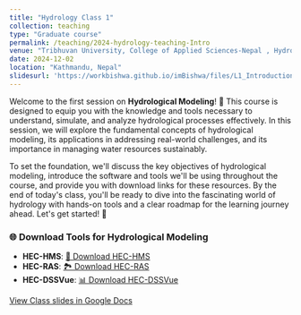 ```yaml
---
title: "Hydrology Class 1"
collection: teaching
type: "Graduate course"
permalink: /teaching/2024-hydrology-teaching-Intro
venue: "Tribhuvan University, College of Applied Sciences-Nepal , Hydrology Department"
date: 2024-12-02
location: "Kathmandu, Nepal"
slidesurl: 'https://workbishwa.github.io/imBishwa/files/L1_Introduction_Hydrology.pdf'
---
```


Welcome to the first session on **Hydrological Modeling**! 🌊 This course is designed to equip you with the knowledge and tools necessary to understand, simulate, and analyze hydrological processes effectively. In this session, we will explore the fundamental concepts of hydrological modeling, its applications in addressing real-world challenges, and its importance in managing water resources sustainably.  

To set the foundation, we'll discuss the key objectives of hydrological modeling, introduce the software and tools we'll be using throughout the course, and provide you with download links for these resources. By the end of today's class, you'll be ready to dive into the fascinating world of hydrology with hands-on tools and a clear roadmap for the learning journey ahead. Let's get started! 🚀

### 🌐 **Download Tools for Hydrological Modeling**  

- **HEC-HMS**: [🌊 Download HEC-HMS](https://www.hec.usace.army.mil/software/hec-hms/downloads.aspx)  
- **HEC-RAS**: [🏞️ Download HEC-RAS](https://www.hec.usace.army.mil/software/hec-ras/download.aspx)  
- **HEC-DSSVue**: [📊 Download HEC-DSSVue](https://www.hec.usace.army.mil/software/hec-dssvue/downloads.aspx)  

[View Class slides in Google Docs](https://docs.google.com/viewer?url=https://workbishwa.github.io/imBishwa/files/L1_Introduction_Hydrology.pdf)

